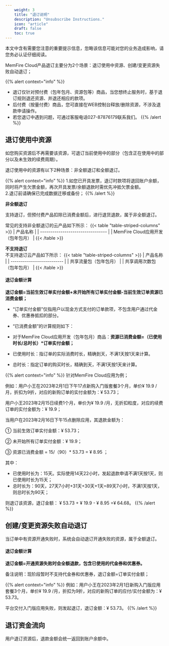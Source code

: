 ```yaml
---
    weight: 3
    title: "退订说明"
    description: "Unsubscribe Instructions."
    icon: "article"
    draft: false
    toc: true
---
```



本文中含有需要您注意的重要提示信息，忽略该信息可能对您的业务造成影响，请您务必认证仔细阅读。

MemFire Cloud产品退订主要分为2个场景：退订使用中资源、创建/变更资源失败自动退订；

{{% alert context="info" %}}
- 退订仅针对预付费（包年包月、资源包等）商品，当您想终止服务时，基于退订规则退还资源、并退还相应的款项。
- 后付费（按量付费）商品，您可直接在WEB控制台释放/删除资源，不涉及退款申请操作。
- 若您退订中遇到问题，可通过客服电话027-87876179联系我们。
{{% /alert %}}

## 退订使用中资源

如您购买资源后不再需要该资源，可退订当前使用中的部分（包含正在使用中的部分以及未生效的续费周期）。

退订使用中的资源有以下2种场景：非全额退订和全额退订。

{{% alert context="info" %}}
1.如您已开具发票，退订时款项将退回账户余额，同时将产生欠票金额，再次开具发票/余额退款时需优先冲抵欠票金额。   
2.退订前请确保已完成数据迁移或备份；
{{% /alert %}}



**非全额退订**

支持退订，但预付费产品扣除已消费金额后，进行退货退款，属于非全额退订。

常见的支持非全额退订的云产品如下所示：
{{< table "table-striped-columns" >}}
| 产品名称                          |
| --------------------------------- |
| MemFire Cloud应用开发（包年包月） |
 {{< /table >}}

**不支持退订**   
不支持退订云产品如下所示：
{{< table "table-striped-columns" >}}
| 产品名称                   |
| -------------------------- |
| 共享流量包（包年包月）     |
| 共享调用次数包（包年包月） |
 {{< /table >}}


#### **退订金额计算**

**退订金额=当前生效订单实付金额+未开始所有订单实付金额-当前生效订单资源已消费金额；**

- “订单实付金额”仅指用户以现金方式支付的订单款项，不包含用户通过代金券、优惠券抵扣的部分。

- “已消费金额”的计算规则如下：

- 对于MemFire Cloud应用开发（包年包月）商品：**资源已消费金额=（已使用时长/总时长）\*订单实付金额；** 

- 已使用时长：指订单的实际消费时长，精确到天，不满1天按1天来计算。

- 总时长：指定订单的购买时长，精确到天，不满1天按1天来计算。

{{% alert context="info" %}}
针对MemFire Cloud应用为例；

例如：用户小王在2023年2月1日下午17点新购入门版套餐3个月，单价¥ 19.9 /月，折扣为9折，对应的新购订单的实付金额为：¥ 53.73；

用户小王2023年2月15日续费1个月，单价为¥ 19.9 /月，无折扣粒度，对应的续费订单的实付金额为：¥ 19.9；

当用户在2023年2月16日下午15点删除应用，其退款金额为：

 ① 当前生效订单实付金额：¥ 53.73；

 ② 未开始所有订单实付金额：¥ 19.9；

 ③ 资源已消费金额 = 15/（90）* 53.73 = ¥ 8.95 ；

其中：

- 已使用时长为：15天。实际使用14天22小时，发起退款申请不满1天按1天，则已使用时长为15天；
- 总时长为：90天，27天7小时+31天+30天+1天=89天7小时，不满1天按1天，则总时长为90天；

则退订该资源，退订金额： ¥ 53.73  +  ¥ 19.9 - ¥ 8.95 =¥ 64.68。
{{% /alert %}}


## 创建/变更资源失败自动退订

当订单中有资源开通失败时，系统会自动退订开通失败的资源，属于全额退订。

#### **退订金额计算**

**退订金额=开通资源失败时会全额退款，包含已使用的代金券和优惠券。**

备注说明：现阶段暂时不支持代金券和优惠券，退订金额=订单实付金额；



{{% alert context="info" %}}
例如：用户小王在2023年2月1日新购入门版应用套餐3个月，单价¥ 19.9 /月，折扣为9折，对应的新购订单的应付/实付金额为：¥ 53.73。

平台交付入门版应用失败，则发起退订，退订金额：¥ 53.73。
{{% /alert %}}

## 退订资金流向

用户退订资源后，退款金额会统一返回到账户余额中。


